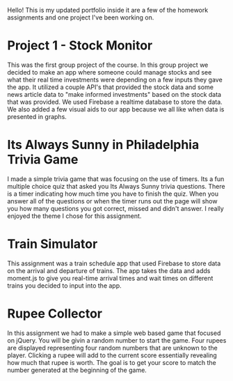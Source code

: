 Hello! This is my updated portfolio inside it are a few of the homework assignments and one project I've been working on.

 # Project 1 - Stock Monitor 
  This was the first group project of the course. In this group project we decided to make an app where someone could manage stocks and see what their real time investments were depending on a few inputs they gave the app. It utilized a couple API's that provided the stock data and some news article data to "make informed investments" based on the stock data that was provided. We used Firebase a realtime database to store the data. We also added a few visual aids to our app because we all like when data is presented in graphs.

 # Its Always Sunny in Philadelphia Trivia Game
  I made a simple trivia game that was focusing on the use of timers. Its a fun multiple choice quiz that asked you Its Always Sunny trivia questions. There is a timer indicating how much time you have to finish the quiz. When you answer all of the questions or when the timer runs out the page will show you how many questions you got correct, missed and didn't answer. I really enjoyed the theme I chose for this assignment. 
  
# Train Simulator
  This assignment was a train schedule app that used Firebase to store data on the arrival and departure of trains. The app takes the data and adds moment.js to give you real-time arrival times and wait times on different trains you decided to input into the app.
  
 # Rupee Collector
  In this assignment we had to make a simple web based game that focused on jQuery. You will be givin a random number to start the game. Four rupees are displayed representing four random numbers that are unknown to the player. Clicking a rupee will add to the current score essentially revealing how much that rupee is worth. The goal is to get your score to match the number generated at the beginning of the game. 
